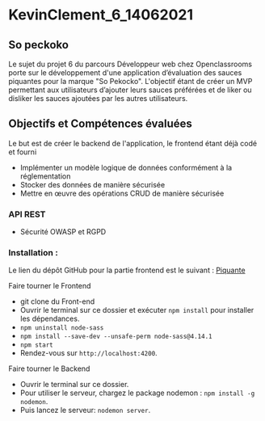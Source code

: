 # KevinClement_6_14062021
## So peckoko
Le sujet du projet 6 du parcours Développeur web chez Openclassrooms porte sur le développement d'une application d’évaluation des sauces piquantes pour la marque "So Pekocko". L'objectif étant de créer un MVP permettant aux utilisateurs d’ajouter leurs sauces préférées et de liker ou disliker les sauces ajoutées par les autres utilisateurs.

## Objectifs et Compétences évaluées
Le but est de créer le backend de l'application, le frontend étant déjà codé et fourni

* Implémenter un modèle logique de données conformément à la réglementation
* Stocker des données de manière sécurisée
* Mettre en œuvre des opérations CRUD de manière sécurisée
### API REST
* Sécurité OWASP et RGPD

### Installation :

Le lien du dépôt GitHub pour la partie frontend est le suivant : [Piquante](https://github.com/OpenClassrooms-Student-Center/dwj-projet6)

Faire tourner le Frontend
* git clone du Front-end 
* Ouvrir le terminal sur ce dossier et exécuter `npm install` pour installer les dépendances.
* `npm uninstall node-sass` 
* `npm install --save-dev --unsafe-perm node-sass@4.14.1` 
* `npm start`
* Rendez-vous sur `http://localhost:4200`.

Faire tourner le Backend   
* Ouvrir le terminal sur ce dossier.  
* Pour utiliser le serveur, chargez le package nodemon : `npm install -g nodemon`.  
* Puis lancez le serveur: `nodemon server`.
